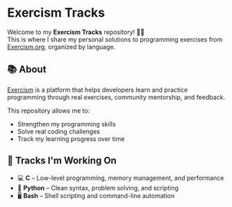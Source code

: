 # Exercism Tracks

Welcome to my **Exercism Tracks** repository! 👨‍💻  
This is where I share my personal solutions to programming exercises from [Exercism.org](https://exercism.org/), organized by language.

## 📚 About

[Exercism](https://exercism.org/) is a platform that helps developers learn and practice programming through real exercises, community mentorship, and feedback.

This repository allows me to:
- Strengthen my programming skills
- Solve real coding challenges
- Track my learning progress over time

## 🧠 Tracks I'm Working On

- 💻 **C** – Low-level programming, memory management, and performance
- 🐍 **Python** – Clean syntax, problem solving, and scripting
- 🖥️ **Bash** – Shell scripting and command-line automation

